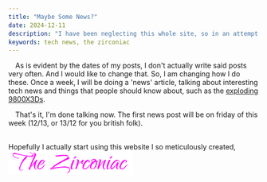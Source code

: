 ```yaml
---
title: "Maybe Some News?"
date: 2024-12-11
description: "I have been neglecting this whole site, so in an attempt to get it active again, let's do the neeewws"
keywords: tech news, the zirconiac
---
```

&emsp;As is evident by the dates of my posts, I don't actually write said posts very often. And I would like to change that. So, I am changing how I do these. Once a week, I will be doing a 'news' article, talking about interesting tech news and things that people should know about, such as the <a href="https://hothardware.com/news/ryzen-9800x3d-burned-chips" target="_blank" rel="noopener noreferrer">exploding 9800X3Ds</a>.  

&emsp;That's it, I'm done talking now. The first news post will be on friday of this week (12/13, or 13/12 for you british folk).
&nbsp;  
&nbsp;  

Hopefully I actually start using this website I so meticulously created,  
<img src="https://github.com/ZirconiaCubed3v2/ZirconiaCubed3v2.github.io/blob/main/_images/sig.png?raw=true" alt="signature" style="width:250px;"/>
